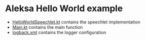# Aleksa Hello World example

* [HelloWorldSpeechlet.kt](src/main/kotlin/de/mkammerer/alexa/samples/helloworld/HelloWorldSpeechlet.kt) contains the speechlet implementation
* [Main.kt](src/main/kotlin/de/mkammerer/alexa/samples/helloworld/Main.kt) contains the main function
* [logback.xml](src/main/resources/logback.xml) contains the logger configuration
